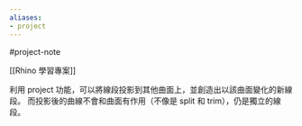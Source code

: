 ```yaml
---
aliases:
- project
---
```


#project-note 

[[Rhino 學習專案]]

利用 project 功能，可以將線段投影到其他曲面上，並創造出以該曲面變化的新線段。
而投影後的曲線不會和曲面有作用（不像是 split 和 trim），仍是獨立的線段。